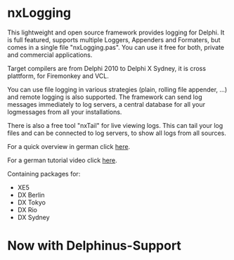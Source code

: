 # nxLogging
This lightweight and open source framework provides logging for Delphi. It is full featured, supports multiple Loggers, Appenders and Formaters, but comes in a single file "nxLogging.pas". You can use it free for both, private and commercial applications.

Target compilers are from Delphi 2010 to Delphi X Sydney, it is cross plattform, for Firemonkey and VCL.

You can use file logging in various strategies (plain, rolling file appender, ...) and remote logging is also supported. The framework can send log messages immediately to log servers, a central database for all your logmessages from all your installations.

There is also a free tool "nxTail" for live viewing logs. This can tail your log files and can be connected to log servers, to show all logs from all sources.

For a quick overview in german click [here](https://www.navimatix.de/developer_solutions/logserver#logserver_log_delphi).

For a german tutorial video click [here](https://www.youtube.com/watch?v=gD03HFQacPs).

Containing packages for:
* XE5
* DX Berlin
* DX Tokyo
* DX Rio
* DX Sydney

# Now with Delphinus-Support
